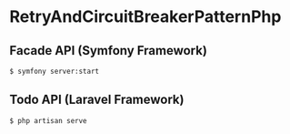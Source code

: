 # RetryAndCircuitBreakerPatternPhp

## Facade API (Symfony Framework)
```bash
$ symfony server:start
```

## Todo API (Laravel Framework)
```bash
$ php artisan serve
```
